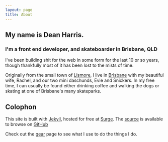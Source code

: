 ```yaml
---
layout: page
title: About
---
```


## My name is Dean Harris.

### I'm a front end developer, and skateboarder in Brisbane, QLD

I've been building shit for the web in some form for the last 10 or so years, though thankfully most of it has been lost to the mists of time.

Originally from the small town of [Lismore][lismore], I live in [Brisbane][brisbane] with my beautiful wife, Rachel, and our two mini daschunds, Evie and Snickers. In my free time, I can usually be found either drinking coffee and walking the dogs or skating at one of Brisbane's many skateparks.

<!-- ![][photo]{:class="breakout"} -->

## Colophon

This site is built with [Jekyll](jekyll), hosted for free at [Surge](surge). The [source][repo] is available to browse on [GitHub][github]

Check out the [gear][gear] page to see what I use to do the things I do.


[lismore]: https://en.wikipedia.org/wiki/Lismore,_New_South_Wales "Lismore"
[brisbane]: https://en.wikipedia.org/wiki/Brisbane "Brisbane"
[jekyll]: https://jekyllrb.com "Jekyll"
[surge]: https://surge.sh "Surge"
[repo]: https://github.com/deanacus/blog "Github repository"
[github]: https://github.com/deanacus/ "Deanacus on GitHub"
[photo]: /assets/img/image.jpg
[gear]: /about/gear/